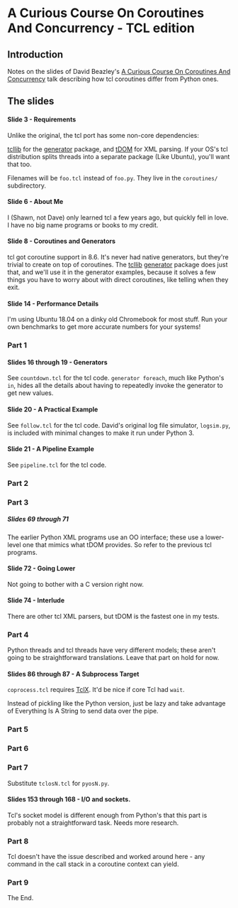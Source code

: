 A Curious Course On Coroutines And Concurrency - TCL edition
============================================================

Introduction
------------

Notes on the slides of David Beazley's [A Curious Course On Coroutines
And Concurrency] talk describing how tcl coroutines differ from Python
ones.

[A Curious Course On Coroutines And Concurrency]: https://dabeaz.com/coroutines/index.html


The slides
----------

#### Slide 3 - Requirements

Unlike the original, the tcl port has some non-core dependencies:

[tcllib] for the [generator] package, and [tDOM] for XML parsing. If
your OS's tcl distribution splits threads into a separate package
(Like Ubuntu), you'll want that too.


Filenames will be `foo.tcl` instead of `foo.py`. They live in the
`coroutines/` subdirectory.

[tcllib]: https://www.tcl.tk/software/tcllib/
[generator]: https://core.tcl-lang.org/tcllib/doc/trunk/embedded/md/tcllib/files/modules/generator/generator.md
[tDOM]: http://tdom.org/index.html/dir?ci=release

#### Slide 6 - About Me

I (Shawn, not Dave) only learned tcl a few years ago, but quickly fell
in love. I have no big name programs or books to my credit.

#### Slide 8 - Coroutines and Generators

tcl got coroutine support in 8.6. It's never had native generators,
but they're trivial to create on top of coroutines. The [tcllib]
[generator] package does just that, and we'll use it in the generator
examples, because it solves a few things you have to worry about with
direct coroutines, like telling when they exit.

#### Slide 14 - Performance Details

I'm using Ubuntu 18.04 on a dinky old Chromebook for most stuff. Run
your own benchmarks to get more accurate numbers for your systems!

### Part 1

#### Slides 16 through 19 - Generators

See `countdown.tcl` for the tcl code. `generator foreach`, much like
Python's `in`, hides all the details about having to repeatedly invoke
the generator to get new values.

#### Slide 20 - A Practical Example

See `follow.tcl` for the tcl code. David's original log file
simulator, `logsim.py`, is included with minimal changes to make it
run under Python 3.

#### Slide 21 - A Pipeline Example

See `pipeline.tcl` for the tcl code.

### Part 2

### Part 3

##### Slides 69 through 71

The earlier Python XML programs use an OO interface; these use a
lower-level one that mimics what tDOM provides. So refer to the
previous tcl programs.

#### Slide 72 - Going Lower

Not going to bother with a C version right now.

#### Slide 74 - Interlude

There are other tcl XML parsers, but tDOM is the fastest one in my tests.

### Part 4

Python threads and tcl threads have very different models; these
aren't going to be straightforward translations. Leave that part on
hold for now.

#### Slides 86 through 87 - A Subprocess Target

`coprocess.tcl` requires [TclX]. It'd be nice if core Tcl had `wait`.

Instead of pickling like the Python version, just be lazy and take
advantage of Everything Is A String to send data over the pipe.

[TclX]: https://tclx.sourceforge.net/

### Part 5

### Part 6

### Part 7

Substitute `tclosN.tcl` for `pyosN.py`.

#### Slides 153 through 168 - I/O and sockets.

Tcl's socket model is different enough from Python's that this part is
probably not a straightforward task. Needs more research.

### Part 8

Tcl doesn't have the issue described and worked around here - any
command in the call stack in a coroutine context can yield.

### Part 9

The End.
